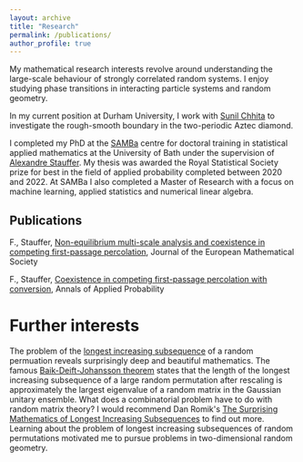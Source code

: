 ```yaml
---
layout: archive
title: "Research"
permalink: /publications/
author_profile: true
---
```


My mathematical research interests revolve around understanding the large-scale behaviour of strongly correlated random systems. I enjoy studying phase transitions in interacting particle systems and random geometry. 

In my current position at Durham University, I work with [Sunil Chhita](https://www.durham.ac.uk/staff/sunil-chhita/) to investigate the rough-smooth boundary in the two-periodic Aztec diamond.

I completed my PhD at the [SAMBa](https://samba.ac.uk/) centre for doctoral training in statistical applied mathematics at the University of Bath under the supervision of [Alexandre Stauffer](https://sites.google.com/site/alexandrestauffer/home). My thesis was awarded the Royal Statistical Society prize for best in the field of applied probability completed between 2020 and 2022. At SAMBa I also completed a Master of Research with a focus on machine learning, applied statistics and numerical linear algebra.

## Publications

F., Stauffer, [Non-equilibrium multi-scale analysis and coexistence in competing first-passage percolation](https://ems.press/journals/jems/articles/8736482), Journal of the European Mathematical Society

F., Stauffer, [Coexistence in competing first-passage percolation with conversion](https://projecteuclid.org/journals/annals-of-applied-probability/volume-32/issue-6/Coexistence-in-competing-first-passage-percolation-with-conversion/10.1214/22-AAP1792.short), Annals of Applied Probability

# Further interests

The problem of the [longest increasing subsequence](https://en.wikipedia.org/wiki/Longest_increasing_subsequence) of a random permuation reveals surprisingly deep and beautiful mathematics. The famous [Baik-Deift-Johansson theorem](https://en.wikipedia.org/wiki/Baik%E2%80%93Deift%E2%80%93Johansson_theorem) states that the length of the longest increasing subsequence of a large random permutation after rescaling is approximately the largest eigenvalue of a random matrix in the Gaussian unitary ensemble. What does a combinatorial problem have to do with random matrix theory? I would recommend Dan Romik's [The Surprising Mathematics of Longest Increasing Subsequences](https://www.cambridge.org/core/books/surprising-mathematics-of-longest-increasing-subsequences/F55A82ACEE3E0F78EE8968D3C42FB45C) to find out more. Learning about the problem of longest increasing subsequences of random permutations motivated me to pursue problems in two-dimensional random geometry.


